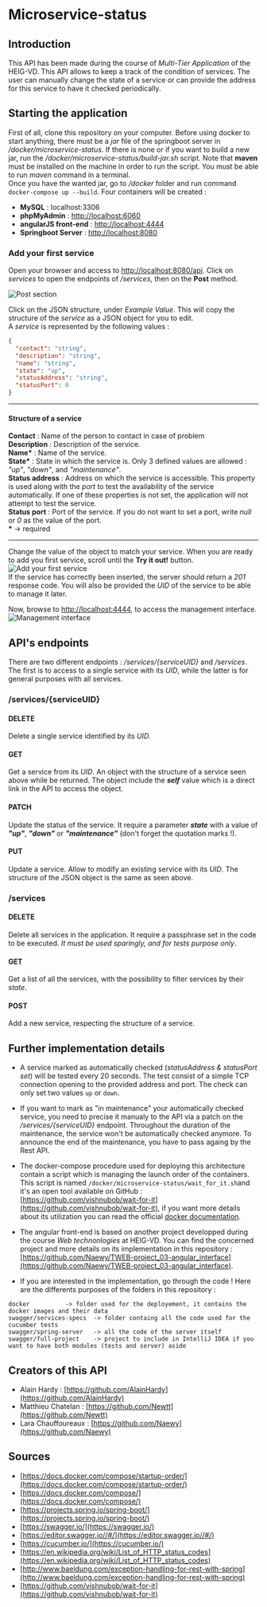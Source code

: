 # Microservice-status
## Introduction
This API has been made during the course of *Multi-Tier Application* of the HEIG-VD. This API allows to keep a track of the condition of services. The user can manually change the state of a service or can provide the address for this service to have it checked periodically.
## Starting the application
First of all, clone this repository on your computer. Before using docker to start anything, there must be a *jar* file of the springboot server in */docker/microservice-status*. If there is none or if you want to build a new jar, run the */docker/microservice-status/build-jar.sh* script. Note that **maven** must be installed on the machine in order to run the script. You must be able to run *maven* command in a terminal.<br>
Once you have the wanted jar, go to */docker* folder and run command `docker-compose up --build`. Four containers will be created : 
- **MySQL** : localhost:3306
- **phpMyAdmin** : [http://localhost:6060](http://localhost:6060)
- **angularJS front-end** : [http://localhost:4444](http://localhost:4444)
- **Springboot Server** : [http://localhost:8080](http://localhost:8080) 

### Add your first service
Open your browser and access to [http://localhost:8080/api](http://localhost:8080/api).
Click on *services* to open the endpoints of */services*, then on the **Post** method. <br/>

![Post section](images/post.png)<br/>

Click on the JSON structure, under *Example Value*. This will copy the structure of the *service* as a JSON object for you to edit. <br/>
A *service* is represented by the following values :
```json
{
  "contact": "string",
  "description": "string",
  "name": "string",
  "state": "up",
  "statusAddress": "string",
  "statusPort": 0
}
```
---
#### Structure of a service
**Contact** : Name of the person to contact in case of problem <br/>
**Description** : Description of the service. <br/>
**Name\*** : Name of the service. <br/>
**State\*** : State in which the service is. Only 3 defined values are allowed : *"up"*, *"down"*, and *"maintenance"*.  <br/>
**Status address** : Address on which the service is accessible. This property is used along with the *port* to test the availability of the service automatically. If one of these properties is not set, the application will not attempt to test the service.<br/>
**Status port** : Port of the service. If you do not want to set a port, write *null* or *0* as the value of the port. <br/>
**\*** -> required<br/>

---
Change the value of the object to match your service. When you are ready to add you first service, scroll until the **Try it out!** button.<br/>
![Add your first service](images/posttryitout.png)<br/>
If the service has correctly been inserted, the server should return a *201* response code. You will also be provided the *UID* of the service to be able to manage it later.<br>

Now, browse to [http://localhost:4444](http://localhost:4444), to access the management interface.<br/>
![Management interface](images/managementinterface.png)<br/>

## API's endpoints
There are two different endpoints : */services/{serviceUID}* and */services*. The first is to access to a single service with its *UID*, while the latter is for general purposes with all services.

### /services/{serviceUID}
#### DELETE
Delete a single service identified by its *UID*.
#### GET
Get a service from its *UID*.  An object with the structure of a service seen above while be returned. The object include the **_self_** value which is a direct link in the API to access the object.
#### PATCH
Update the status of the service. It require a parameter **_state_** with a value of **_"up"_**, **_"down"_** or **_"maintenance"_** (don't forget the quotation marks !).
#### PUT
Update a service. Allow to modify an existing service with its *UID*. The structure of the JSON object is the same as seen above.
### /services
#### DELETE
Delete all services in the application. It require a passphrase set in the code to be executed. *It must be used sparingly, and for tests purpose only*.
#### GET
Get a list of all the services, with the possibility to filter services by their *state*.
#### POST
Add a new service, respecting the structure of a service.

## Further implementation details

* A service marked as automatically checked (*statusAddress & statusPort set*) will be tested every 20 seconds. The test consist of a simple TCP connection opening to the provided address and port. The check can only set two values `up` or `down`.

* If you want to mark as "in maintenance" your automatically checked service, you need to precise it manualy to the API via a patch on the */services/{serviceUID}* endpoint. Throughout the duration of the maintenance, the service won't be automatically checked anymore. To announce the end of the maintenance, you have to pass againg by the Rest API.

* The docker-compose procedure used for deploying this architecture contain a script which is managing the launch order of the containers. This script is named `/docker/microservice-status/wait_for_it.sh`and it's an open tool available on GitHub : [https://github.com/vishnubob/wait-for-it](https://github.com/vishnubob/wait-for-it), if you want more details about its utilization you can read the official [docker documentation](https://docs.docker.com/compose/startup-order/).

* The angular front-end is based on another project developped during the course *Web technonlogies* at HEIG-VD. You can find the concerned project and more details on its implementation in this repository : [https://github.com/Naewy/TWEB-project_03-angular_interface](https://github.com/Naewy/TWEB-project_03-angular_interface).

* If you are interested in the implementation, go through the code ! Here are the differents purposes of the folders in this repository :

```
docker 			-> folder used for the deployement, it contains the docker images and their data
swagger/services-specs 	-> folder containg all the code used for the cucumber tests
swagger/spring-server 	-> all the code of the server itself
swagger/full-project 	-> project to include in IntelliJ IDEA if you want to have both modules (tests and server) aside

```


## Creators of this API

* Alain Hardy : [https://github.com/AlainHardy](https://github.com/AlainHardy)
* Matthieu Chatelan : [https://github.com/Newtt](https://github.com/Newtt)
* Lara Chauffoureaux : [https://github.com/Naewy](https://github.com/Naewy)


## Sources

* [https://docs.docker.com/compose/startup-order/](https://docs.docker.com/compose/startup-order/)
* [https://docs.docker.com/compose/](https://docs.docker.com/compose/)
* [https://projects.spring.io/spring-boot/](https://projects.spring.io/spring-boot/)
* [https://swagger.io/](https://swagger.io/)
* [https://editor.swagger.io//#/](https://editor.swagger.io//#/)
* [https://cucumber.io/](https://cucumber.io/)
* [https://en.wikipedia.org/wiki/List_of_HTTP_status_codes](https://en.wikipedia.org/wiki/List_of_HTTP_status_codes)
* [http://www.baeldung.com/exception-handling-for-rest-with-spring](http://www.baeldung.com/exception-handling-for-rest-with-spring)
* [https://github.com/vishnubob/wait-for-it](https://github.com/vishnubob/wait-for-it)



